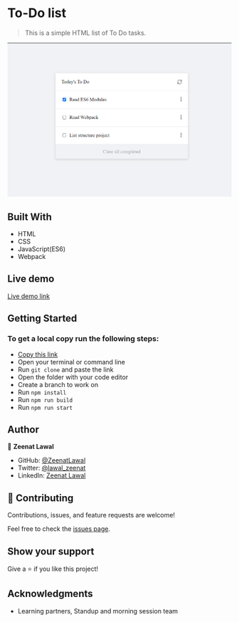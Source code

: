 # To-Do list
> This is a simple HTML list of To Do tasks.

![screenshot](./todo.png)

## Built With

- HTML
- CSS
- JavaScript(ES6)
- Webpack

## Live demo

[Live demo link](https://zeenatlawal.github.io/To-Do-list/)

## Getting Started

### To get a local copy run the following steps:

- [Copy this link](https://github.com/ZeenatLawal/To-Do-list.git)
- Open your terminal or command line
- Run `git clone` and paste the link
- Open the folder with your code editor
- Create a branch to work on
- Run `npm install`
- Run `npm run build`
- Run `npm run start`

## Author

👤 **Zeenat Lawal**

- GitHub: [@ZeenatLawal](https://github.com/ZeenatLawal)
- Twitter: [@lawal_zeenat](https://twitter.com/lawal_zeenat)
- LinkedIn: [Zeenat Lawal](https://www.linkedin.com/in/zeenatlawal/)

## 🤝 Contributing

Contributions, issues, and feature requests are welcome!

Feel free to check the [issues page](https://github.com/ZeenatLawal/To-Do-list/issues).

## Show your support

Give a ⭐️ if you like this project!

## Acknowledgments

- Learning partners, Standup and morning session team